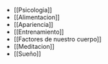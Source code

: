 - [[Psicologia]]
- [[Alimentacion]]
- [[Apariencia]]
- [[Entrenamiento]]
- [[Factores de nuestro cuerpo]]
- [[Meditacion]]
- [[Sueño]]